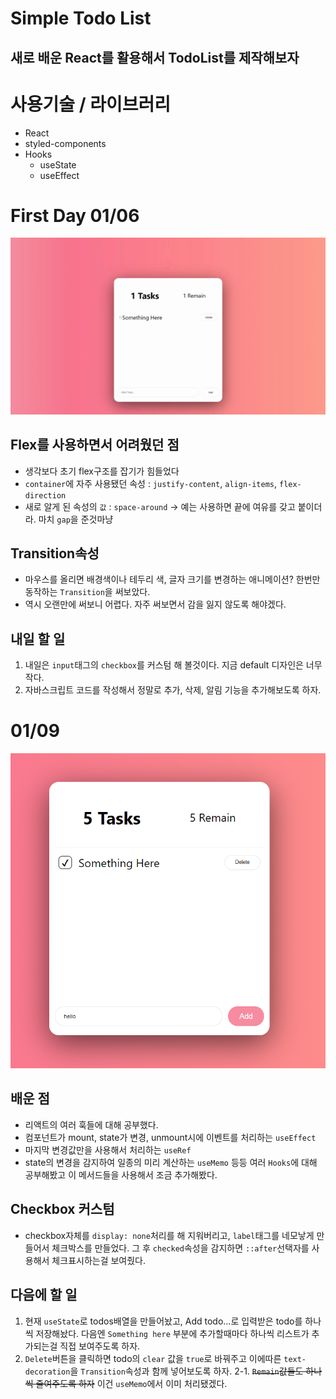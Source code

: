 # Simple Todo List

## 새로 배운 React를 활용해서 TodoList를 제작해보자

# 사용기술 / 라이브러리
- React
- styled-components
- Hooks
    - useState
    - useEffect

# First Day 01/06
<img src="./images/first_day.gif">

## Flex를 사용하면서 어려웠던 점
- 생각보다 초기 flex구조를 잡기가 힘들었다
- `container`에 자주 사용됐던 속성 : `justify-content`, `align-items`, `flex-direction`
- 새로 알게 된 속성의 `값` : `space-around` -> 예는 사용하면 끝에 여유를 갖고 붙이더라. 마치 `gap`을 준것마냥

## Transition속성
- 마우스를 올리면 배경색이나 테두리 색, 글자 크기를 변경하는 애니메이션? 한번만 동작하는 `Transition`을 써보았다. 
- 역시 오랜만에 써보니 어렵다. 자주 써보면서 감을 잃지 않도록 해야겠다.

## 내일 할 일
1. 내일은 `input`태그의 `checkbox`를 커스텀 해 볼것이다. 지금 default 디자인은 너무 작다. 
2. 자바스크립트 코드를 작성해서 정말로 추가, 삭제, 알림 기능을 추가해보도록 하자.

# 01/09
<img src="./images/second.png"/>

## 배운 점
- 리액트의 여러 훅들에 대해 공부했다. 
- 컴포넌트가 mount, state가 변경, unmount시에 이벤트를 처리하는 `useEffect`
- 마지막 변경값만을 사용해서 처리하는 `useRef`
- state의 변경을 감지하여 일종의 미리 계산하는 `useMemo` 등등 여러 `Hooks`에 대해 공부해봤고 이 메서드들을 사용해서 조금 추가해봤다.

## Checkbox 커스텀
- checkbox자체를 `display: none`처리를 해 지워버리고, `label`태그를 네모낳게 만들어서 체크박스를 만들었다. 그 후 `checked`속성을 감지하면 `::after`선택자를 사용해서 체크표시하는걸 보여줬다.

## 다음에 할 일
1. 현재 `useState`로 todos배열을 만들어놨고, Add todo...로 입력받은 todo를 하나씩 저장해놨다. 다음엔 `Something here` 부분에 추가할때마다 하나씩 리스트가 추가되는걸 직접 보여주도록 하자.
2. `Delete`버튼을 클릭하면 todo의 `clear` 값을 `true`로 바꿔주고 이에따른 `text-decoration`을 `Transition`속성과 함께 넣어보도록 하자.
2-1. <del>`Remain`값들도 하나씩 줄여주도록 하자</del> 이건 `useMemo`에서 이미 처리됐겠다.